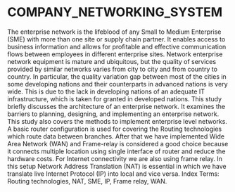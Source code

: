 # COMPANY_NETWORKING_SYSTEM
The enterprise network is the lifeblood of any Small to Medium Enterprise (SME) with more than one site or supply chain partner. It enables access to business information and allows for profitable and effective communication flows between employees in different enterprise sites. Network enterprise network equipment is mature and ubiquitous, but the quality of services provided by similar networks varies from city to city and from country to country. In particular, the quality variation gap between most of the cities in some developing nations and their counterparts in advanced nations is very wide. This is due to the lack in developing nations of an adequate IT infrastructure, which is taken for granted in developed nations. This study briefly discusses the architecture of an enterprise network. It examines the barriers to planning, designing, and implementing an enterprise network. This study also covers the methods to implement enterprise level networks. A basic router configuration is used for covering the Routing technologies which route data between branches. After that we have implemented Wide Area Network (WAN) and Frame-relay is considered a good choice because it connects multiple location using single interface of router and reduce the hardware costs. For Internet connectivity we are also using frame relay. In this setup Network Address Translation (NAT) is essential in which we have translate live Internet Protocol (IP) into local and vice versa.
Index Terms: Routing technologies, NAT, SME, IP, Frame relay, WAN.
